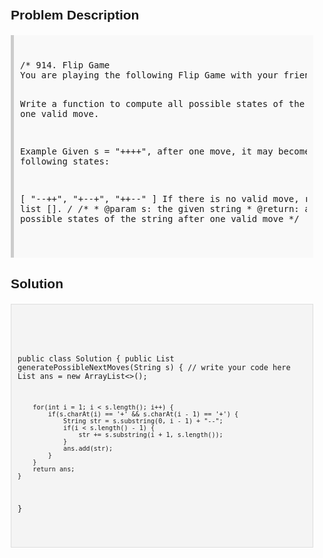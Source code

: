 <style>
  body { font-family: Arial, sans-serif; }
  .container { max-width: 100%; margin: 0 auto; padding: 10px; }
  .comment-block { background-color: #f9f9f9; padding: 10px; border-left: 5px solid #ccc; max-width: 100%; margin: 20px auto; overflow-wrap: break-word; white-space: pre-wrap; }
  .code-block { background-color: #f4f4f4; padding: 10px; border: 1px solid #ddd; max-width: 100%; margin: 20px auto; overflow-wrap: break-word; white-space: pre-wrap; }
</style>

<div class='container'>
<h2>Problem Description</h2>
<div class='comment-block'>
<pre>
/* 914. Flip Game
You are playing the following Flip Game with your friend: Given a string that contains only these two characters: + and -, you and your friend take turns to flip two consecutive "++" into "--". The game ends when a person can no longer make a move and therefore the other person will be the winner.

Write a function to compute all possible states of the string after one valid move.

Example
Given s = "++++", after one move, it may become one of the following states:

[
  "--++",
  "+--+",
  "++--"
]
If there is no valid move, return an empty list [].
*/
    /**
     * @param s: the given string
     * @return: all the possible states of the string after one valid move
     */
</pre>
</div>

<h2>Solution</h2>
<div class='code-block'>
<pre><code class='language-java'>

public class Solution {
    public List<String> generatePossibleNextMoves(String s) {
        // write your code here
        List<String> ans = new ArrayList<>();
        
        for(int i = 1; i < s.length(); i++) {
            if(s.charAt(i) == '+' && s.charAt(i - 1) == '+') {
                String str = s.substring(0, i - 1) + "--";
                if(i < s.length() - 1) {
                    str += s.substring(i + 1, s.length());
                }
                ans.add(str);
            }
        }
        return ans;
    }
}</code></pre>
</div>
</div>
